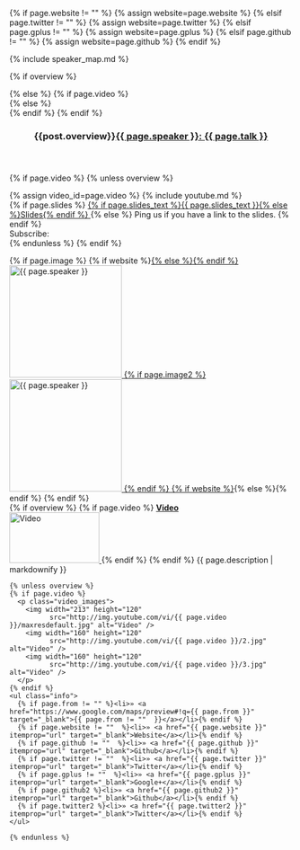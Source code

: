 {% if page.website != "" %}
  {% assign website=page.website %}
{% elsif page.twitter != ""  %}
  {% assign website=page.twitter %}
{% elsif page.gplus != ""  %}
  {% assign website=page.gplus %}
{% elsif page.github != ""  %}
  {% assign website=page.github %}
{% endif %}

{% include speaker_map.md %}

{% if overview %}
<div>
{% else %}
{% if page.video %}
<div itemprop="video" class="talk_video" itemscope="" itemtype="http://schema.org/VideoObject">
{% else %}
<div itemscope="" itemtype="http://schema.org/Person">
{% endif %}
{% endif %}
  <header class="scrollTarget">
    <h3>{{post.overview}}<a href="{{ page.url }}"><span itemprop="name">{{ page.speaker }}: {{ page.talk }}</span></a></h3>
  </header>

 {% if page.video %}
   {% unless overview %}
     <section class="video">
       {% assign video_id=page.video %}
       {% include youtube.md %}
       <div class="video_info">
       {% if page.slides %}
         <a href="{{ page.slides }}" target="_blank" class="slides">
           {% if page.slides_text %}{{ page.slides_text }}{% else %}Slides{% endif %}
         </a>
       {% else %}
         <span>Ping us if you have a link to the slides.</span>
       {% endif %}
        <div class="subscribe"><span>Subscribe:</span> <div class="g-ytsubscribe" data-channel="jsconfeu"></div></div>
        </div>
     </section>
   {% endunless %}
 {% endif %}

  <section class="description">
    {% if page.image %}
    {% if website %}<a href="{{ website }}" class="speaker_avatar" target="_blank">{% else %}<span class="speaker_avatar">{% endif %}
      <img src="{{ page.image.filename }}" alt="{{ page.speaker }}" width="200" height="{{ page.image.heightSite }}" itemprop="image" class="speaker" />
      {% if page.image2 %}
      <img src="{{ page.image2.filename }}" alt="{{ page.speaker }}" width="200" height="{{ page.image2.heightSite }}" itemprop="image" class="speaker" />
      {% endif %}
    {% if website %}</a>{% else %}</span>{% endif %}
    {% endif %}
    <div itemprop="description">
      {% if overview %}
        {% if page.video %}
          <a href="{{ page.url }}"><b>Video</b><br />
            <img width="160" height="90"
              src="http://img.youtube.com/vi/{{ page.video }}/maxresdefault.jpg"
              alt="Video" />
          </a>
        {% endif %}
      {% endif %}
      {{ page.description | markdownify }}
    </div>

    {% unless overview %}
    {% if page.video %}
      <p class="video_images">
        <img width="213" height="120"
              src="http://img.youtube.com/vi/{{ page.video }}/maxresdefault.jpg" alt="Video" />
        <img width="160" height="120"
              src="http://img.youtube.com/vi/{{ page.video }}/2.jpg" alt="Video" />
        <img width="160" height="120"
              src="http://img.youtube.com/vi/{{ page.video }}/3.jpg" alt="Video" />
      </p>
    {% endif %}
    <ul class="info">
      {% if page.from != "" %}<li>» <a href="https://www.google.com/maps/preview#!q={{ page.from }}"  target="_blank">{{ page.from != ""  }}</a></li>{% endif %}
      {% if page.website != ""  %}<li>» <a href="{{ page.website }}" itemprop="url" target="_blank">Website</a></li>{% endif %}
      {% if page.github != ""  %}<li>» <a href="{{ page.github }}" itemprop="url" target="_blank">Github</a></li>{% endif %}
      {% if page.twitter != ""  %}<li>» <a href="{{ page.twitter }}" itemprop="url" target="_blank">Twitter</a></li>{% endif %}
      {% if page.gplus != ""  %}<li>» <a href="{{ page.gplus }}" itemprop="url" target="_blank">Google+</a></li>{% endif %}
      {% if page.github2 %}<li>» <a href="{{ page.github2 }}" itemprop="url" target="_blank">Github</a></li>{% endif %}
      {% if page.twitter2 %}<li>» <a href="{{ page.twitter2 }}" itemprop="url" target="_blank">Twitter</a></li>{% endif %}
    </ul>

    {% endunless %}
  </section>
</div>
